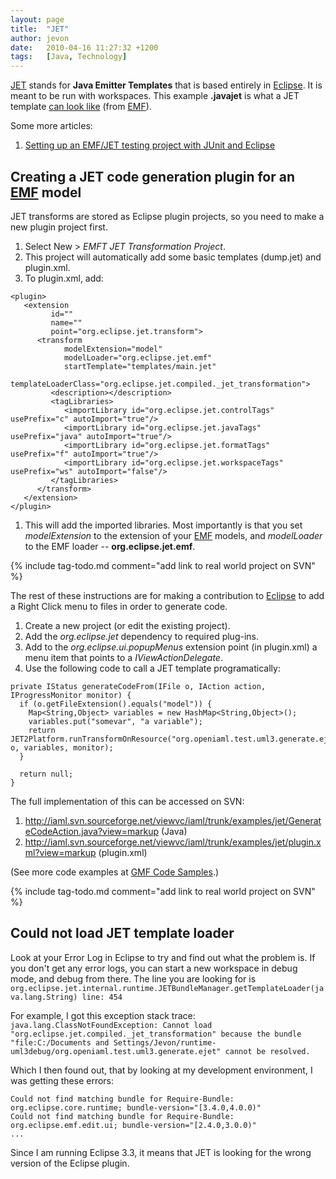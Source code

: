```yaml
---
layout: page
title:  "JET"
author: jevon
date:   2010-04-16 11:27:32 +1200
tags:   [Java, Technology]
---
```


[JET](jet.md) stands for **Java Emitter Templates** that is based entirely in [Eclipse](eclipse.md). It is meant to be run with workspaces. This example **.javajet** is what a JET template <a href="http://code.google.com/p/iaml/source/browse/trunk/org.openiaml.model/templates-emf/model/FactoryClass.javajet?spec=svn1905&r=1905">can look like</a> (from [EMF](emf.md)).

Some more articles:
1. [Setting up an EMF/JET testing project with JUnit and Eclipse](setting-up-an-emf/jet-testing-project-with-junit-and-eclipse.md)

## Creating a JET code generation plugin for an [EMF](emf.md) model
JET transforms are stored as Eclipse plugin projects, so you need to make a new plugin project first.

1. Select New > _EMFT JET Transformation Project_.
1. This project will automatically add some basic templates (dump.jet) and plugin.xml.
1. To plugin.xml, add:

```
<plugin>
   <extension
         id=""
         name=""
         point="org.eclipse.jet.transform">
      <transform
            modelExtension="model"
            modelLoader="org.eclipse.jet.emf"
            startTemplate="templates/main.jet"
            templateLoaderClass="org.eclipse.jet.compiled._jet_transformation">
         <description></description>
         <tagLibraries>
            <importLibrary id="org.eclipse.jet.controlTags" usePrefix="c" autoImport="true"/>
            <importLibrary id="org.eclipse.jet.javaTags" usePrefix="java" autoImport="true"/>
            <importLibrary id="org.eclipse.jet.formatTags" usePrefix="f" autoImport="true"/>
            <importLibrary id="org.eclipse.jet.workspaceTags" usePrefix="ws" autoImport="false"/>
         </tagLibraries>
      </transform>
   </extension>
</plugin>
```

1. This will add the imported libraries. Most importantly is that you set _modelExtension_ to the extension of your [EMF](emf.md) models, and _modelLoader_ to the EMF loader -- **org.eclipse.jet.emf**.

{% include tag-todo.md comment="add link to real world project on SVN" %}

The rest of these instructions are for making a contribution to [Eclipse](eclipse.md) to add a Right Click menu to files in order to generate code.

1. Create a new project (or edit the existing project).
1. Add the _org.eclipse.jet_ dependency to required plug-ins.
1. Add to the _org.eclipse.ui.popupMenus_ extension point (in plugin.xml) a menu item that points to a _IViewActionDelegate_.
1. Use the following code to call a JET template programatically:

```
private IStatus generateCodeFrom(IFile o, IAction action, IProgressMonitor monitor) {
  if (o.getFileExtension().equals("model")) {
    Map<String,Object> variables = new HashMap<String,Object>();
    variables.put("somevar", "a variable");
    return JET2Platform.runTransformOnResource("org.openiaml.test.uml3.generate.ejet", o, variables, monitor);
  }

  return null;
}
```

The full implementation of this can be accessed on SVN:
1. http://iaml.svn.sourceforge.net/viewvc/iaml/trunk/examples/jet/GenerateCodeAction.java?view=markup (Java)
1. http://iaml.svn.sourceforge.net/viewvc/iaml/trunk/examples/jet/plugin.xml?view=markup (plugin.xml)

(See more code examples at [GMF Code Samples](gmf-code-samples.md).)

{% include tag-todo.md comment="add link to real world project on SVN" %}

## Could not load JET template loader
Look at your Error Log in Eclipse to try and find out what the problem is. If you don't get any error logs, you can start a new workspace in debug mode, and debug from there. The line you are looking for is 
`org.eclipse.jet.internal.runtime.JETBundleManager.getTemplateLoader(java.lang.String) line: 454`

For example, I got this exception stack trace:
`java.lang.ClassNotFoundException: Cannot load "org.eclipse.jet.compiled._jet_transformation" because the bundle "file:C:/Documents and Settings/Jevon/runtime-uml3debug/org.openiaml.test.uml3.generate.ejet" cannot be resolved.`

Which I then found out, that by looking at my development environment, I was getting these errors:
```
Could not find matching bundle for Require-Bundle: org.eclipse.core.runtime; bundle-version="[3.4.0,4.0.0)"
Could not find matching bundle for Require-Bundle: org.eclipse.emf.edit.ui; bundle-version="[2.4.0,3.0.0)"
...
```

Since I am running Eclipse 3.3, it means that JET is looking for the wrong version of the Eclipse plugin.
